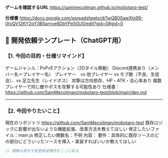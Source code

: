 **ゲームを確認するURL**
https://sammecoilman.github.io/mobotaro-test/

**仕様書**
https://docs.google.com/spreadsheets/d/1wQB0SawXlo99-0tyQV12KY2qY3B5arnye6DbYPe50U0/edit?gid=0#gid=0


## 🧾 開発依頼テンプレート（ChatGPT用）

### 【1. 今回の目的・仕様リマインド】 ###
ゲームジャンル：PvPvEアクション（2Dタイル移動）
Discord連携あり（メンバー名＝プレイヤー名）
プレイヤー　vs 他プレイヤー vs モブ敵（不良、生徒会）、vs 足立先生（レイドボス）
攻撃は方向依存、HP・ATK・会心率あり
複数プレイヤーで同じ敵やボスを攻撃する可能性あり
仕様書：https://github.com/SamMecoilman/mobotaro-test/blob/main/dev.md

---

### 【2. 今回やりたいこと】
現在のリポジトリ https://github.com/SamMecoilman/mobotaro-test 既存ロジックに影響が出ないような機能拡張、改善方法を教えてほしい
修正したいファイル：main.js
修正したい関数名：不明
内容：
要件：具体的に既存ソースのどの部分にどういったソースを挿入・実装すればいいか教えてほしい

```js
// 関数の原文や変更希望箇所をここに貼る
